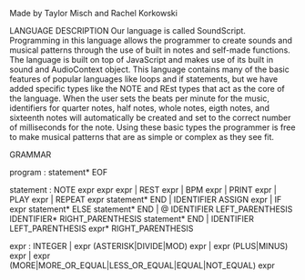 Made by Taylor Misch and Rachel Korkowski


LANGUAGE DESCRIPTION
Our language is called SoundScript. Programming in this language allows the programmer to 
create sounds and musical patterns through the use of built in notes and self-made functions.
The language is built on top of JavaScript and makes use of its built in sound and AudioContext 
object. This language contains many of the basic features of popular languages like loops and
if statements, but we have added specific types like the NOTE and REst types that act 
as the core of the language. When the user sets the beats per minute for the music, identifiers
for quarter notes, half notes, whole notes, eigth notes, and sixteenth notes will automatically be 
created and set to the correct number of milliseconds for the note. Using these basic types
the programmer is free to make musical patterns that are as simple or complex as they see fit. 

GRAMMAR

program 
	: statement* EOF

statement
	: NOTE expr expr expr 
	| REST expr
    | BPM expr
	| PRINT expr
	| PLAY expr
	| REPEAT expr statement* END 
	| IDENTIFIER ASSIGN expr
	| IF expr statement* ELSE statement* END
	| @ IDENTIFIER LEFT_PARENTHESIS IDENTIFIER* RIGHT_PARENTHESIS statement* END
	| IDENTIFIER LEFT_PARENTHESIS expr* RIGHT_PARENTHESIS

expr
	: INTEGER 
	| expr (ASTERISK|DIVIDE|MOD) expr
	| expr (PLUS|MINUS) expr
	| expr (MORE|MORE_OR_EQUAL|LESS_OR_EQUAL|EQUAL|NOT_EQUAL) expr


